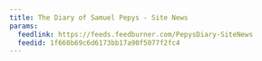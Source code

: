 ```yaml
---
title: The Diary of Samuel Pepys - Site News
params:
  feedlink: https://feeds.feedburner.com/PepysDiary-SiteNews
  feedid: 1f660b69c6d6173bb17a90f5077f2fc4
---
```

